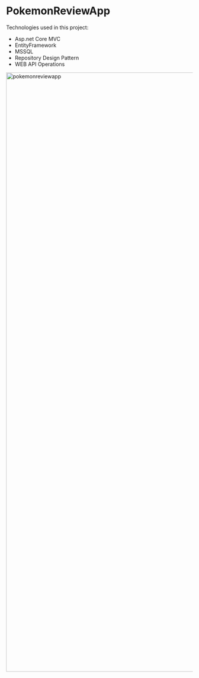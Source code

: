 # PokemonReviewApp
 Technologies used in this project:
 - Asp.net Core MVC
 - EntityFramework
 - MSSQL
 - Repository Design Pattern
 - WEB API Operations

 
<img width="1615" alt="pokemonreviewapp" src="https://github.com/berkkaya1/PokemonReviewApp/assets/80069321/5f4f94f0-2959-44f7-a7d4-806b2343e4a4">
